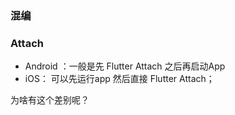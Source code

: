 ### 混编


### Attach
- Android ：一般是先 Flutter Attach 之后再启动App
- iOS： 可以先运行app 然后直接 Flutter Attach；

为啥有这个差别呢？